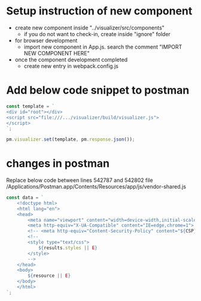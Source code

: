# Setup instruction of new component
- create new component inside "../visualizer/src/components"
    - if you do not want to check-in, create inside "ignore" folder
- for browser development
    - import new component in App.js. search the comment "IMPORT NEW COMPONENT HERE"
- once the component development completed
    - create new entry in webpack.config.js
# Add below code snippet to postman
```javascript
const template = `
<div id="root"></div>
<script src="file:///.../visualizer/build/visualizer.js">
</script>
`;

pm.visualizer.set(template, pm.response.json());
```
# changes in postman
Replace below code between lines 542787 and 542802
file /Applications/Postman.app/Contents/Resources/app/js/vendor-shared.js
```javascript
const data = `
    <!doctype html>
    <html lang="en">
    <head>
        <meta name="viewport" content="width=device-width,initial-scale=1,maximum-scale=1,user-scalable=no,shrink-to-fit=no">
        <meta http-equiv="X-UA-Compatible" content="IE=edge,chrome=1">
        <!-- <meta http-equiv="Content-Security-Policy" content="${CSP}"> -->
        <!--
        <style type="text/css">
            ${results.styles || E}
        </style>
        -->
    </head>
    <body>
        ${resource || E}
    </body>
    </html>
`;
```